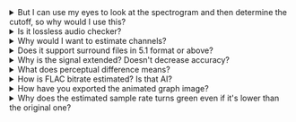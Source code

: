 <details closed>
    <summary>But I can use my eyes to look at the spectrogram and then determine the cutoff, so why would I use this?</summary>

Because axiom is limiting manual analysis steps to absolute minimum. You just have to provide files, which is simpler than looking on a time/frequency graph, which spectrogram is. Instead of looking, you have to either type OR drag and drop a file or a directory (depending on terminal support).
</details>

<details closed>
	<summary>Is it lossless audio checker?</summary>

**No.** The most high-sounding term that could be used could be “transcoding detector”.
</details>

<details closed>
	<summary>Why would I want to estimate channels?</summary>

Despite axiom not being very suitable for short signals due to large probability of errors occurrences — and therefore inaccuracy — this one was made for music producers. Even to this day, sample packs creators often tend to export files in mono and then in stereo, for some reason (compatibility is not one of them). I wanted to give them the tool to estimate this and save disk space.
</details>

<!--details closed>
	<summary>Have you considered bit-depth estimation?</summary>

It's not implementable due to requirement of both used dithering algorithm and a relative signal. Furthermore, differences between them are too small to be measurable.
</details-->

<details closed>
	<summary>Does it support surround files in 5.1 format or above?</summary>

Channels functionality is strictly limited to mono due to processing time optimization. The only estimators that don't convert the signal to mono are `peak` and obviously `channels` ones.
</details>

<details closed>
	<summary>Why is the signal extended? Doesn't decrease accuracy?</summary>

It may do, but it's a small price for implementation of a universal yet safe solution for short audio signals that aren't processable in their normal fashion due to FFT window size.
</details>

<details closed>
	<summary>What does perceptual difference means?</summary>

It shows the deviation from human hearing range and estimated sample rate. Always 0 if estimated sample rate > 40000.
</details>

<details closed>
	<summary>How is FLAC bitrate estimated? Is that AI?</summary>

No, but by the most unethical way — remove all input file metadata, apply maximum compression level and return the bitrate of an output file stream.
</details>

<details closed>
	<summary>How have you exported the animated graph image?</summary>

I have created `_AXIOM_FRAMES` directory inside current working directory and ran the program with `--verbosity` flag set to `2` without `--model` argument.

Steps amount (`STEP_CLAMP_VALUE`) was changed by trial and error method to `9600` inside the code.
</details>

<details closed>
	<summary>Why does the estimated sample rate turns green even if it's lower than the original one?</summary>

Because I treat postprocessal upsampling as ethical if perceptual difference is none. If it's any different number, it's changed to red immediately.
</details>